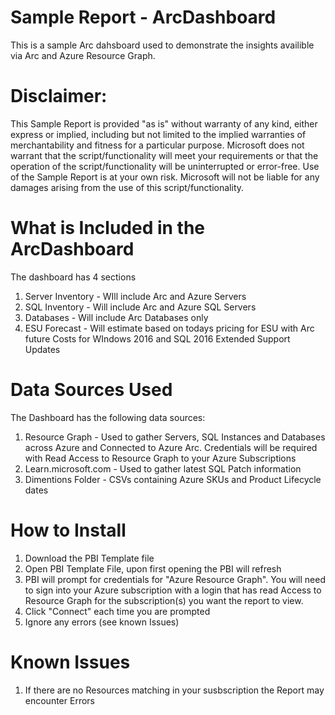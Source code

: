 # Sample Report - ArcDashboard
This is a sample Arc dahsboard used to demonstrate the insights availible via Arc and Azure Resource Graph. 

# Disclaimer: 
This Sample Report is provided "as is" without warranty of any kind, either express or implied, including but not limited to the implied warranties of merchantability and fitness for a particular purpose. Microsoft does not warrant that the script/functionality will meet your requirements or that the operation of the script/functionality will be uninterrupted or error-free. Use of the Sample Report is at your own risk. Microsoft will not be liable for any damages arising from the use of this script/functionality.

# What is Included in the ArcDashboard
The dashboard has 4 sections
1. Server Inventory - WIll include Arc and Azure Servers
2. SQL Inventory - Will include Arc and Azure SQL Servers
3. Databases - Will include Arc Databases only
4. ESU Forecast - Will estimate based on todays pricing for ESU with Arc future Costs for WIndows 2016 and SQL 2016 Extended Support Updates 

# Data Sources Used
The Dashboard has the following data sources:
1. Resource Graph - Used to gather Servers, SQL Instances and Databases across Azure and Connected to Azure Arc. Credentials will be required with Read Access to Resource Graph to your Azure Subscriptions
2. Learn.microsoft.com - Used to gather latest SQL Patch information
3. Dimentions Folder - CSVs containing Azure SKUs and Product Lifecycle dates

# How to Install
1. Download the PBI Template file
2. Open PBI Template File, upon first opening the PBI will refresh
3. PBI will prompt for credentials for "Azure Resource Graph". You will need to sign into your Azure subscription with a login that has read Access to Resource Graph for the subscription(s) you want the report to view.
4. Click "Connect" each time you are prompted
5. Ignore any errors (see known Issues)



# Known Issues
1. If there are no Resources matching in your susbscription the Report may encounter Errors



